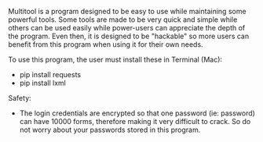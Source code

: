 Multitool is a program designed to be easy to use while maintaining some powerful tools. Some tools are made to be very quick and simple while others can be used easily while power-users can appreciate the depth of the program. Even then, it is designed to be "hackable" so more users can benefit from this program when using it for their own needs.

To use this program, the user must install these in Terminal (Mac):

 - pip install requests
 - pip install lxml

Safety:
 - The login credentials are encrypted so that one password (ie: password) can have 10000 forms, therefore making it very difficult to crack. So do not worry about your passwords stored in this program.
